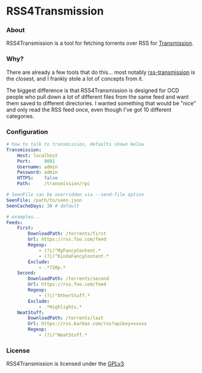 # RSS4Transmission

### About

RSS4Transmission is a tool for fetching torrents over RSS for [Transmission](
https://transmissionbt.com).

### Why?

There are already a few tools that do this... most notably [rss-transmission](
https://github.com/nning/transmission-rss) is the closest, and I frankly stole
a lot of concepts from it.  

The biggest difference is that RSS4Transmission is designed for OCD people who 
pull down a lot of different files from the same feed and want them saved to 
different directories.  I wanted something that would be "nice" and only 
read the RSS feed once, even though I've got 10 different categories.

### Configuration


```yaml
# how to talk to transmission, defaults shown below
Transmission:
    Host: localhost
	Port:     9091
    Username: admin
    Password: admin
	HTTPS:    false
	Path:     /transmission/rpc

# SeenFile can be overridden via --send-file option
SeenFile: /path/to/seen.json
SeenCacheDays: 30 # default

# examples...
Feeds:
    First:
        DownloadPath: /torrents/first
        Url: https://rss.foo.com/feed
        Regexp:
            - (?i)^MyFancyContent.*
            - (?i)^KindaFancyContent.*
        Exclude:
            - .*720p.*
    Second:
        DownloadPath: /torrents/second
        Url: https://rss.foo.com/feed
        Regexp:
            - (?i)^OtherStuff.*
        Exclude:
            - .*Highlights.*
    NeatStuff:
        DownloadPath: /torrents/last
        Url: https://rss.barbaz.com/rss?apikey=xxxxx
        Regexp:
            - (?i)^NeatStuff.*
```

### License

RSS4Transmission is licensed under the [GPLv3](LICENSE).

